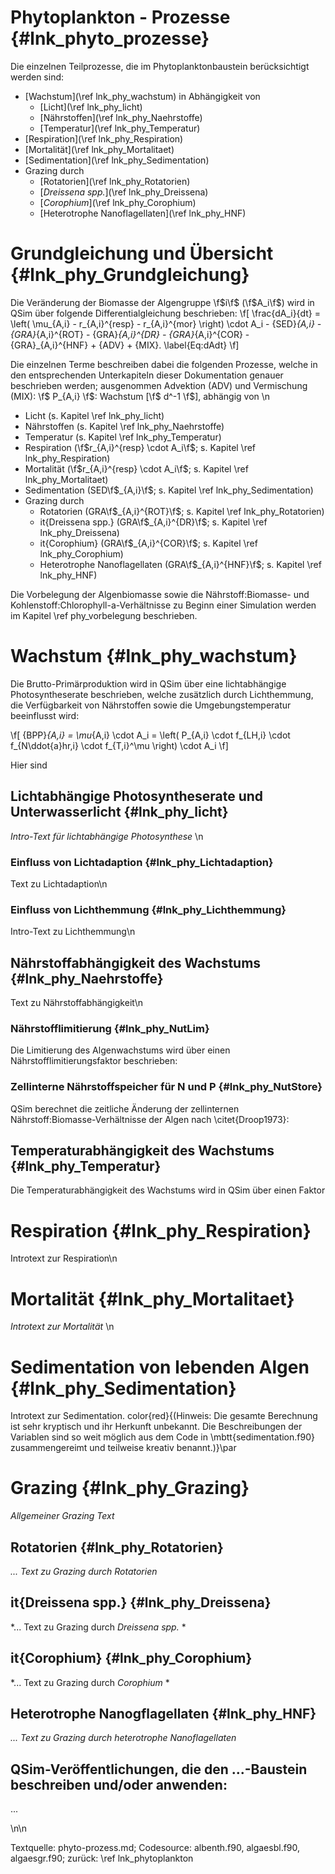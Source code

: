 Phytoplankton - Prozesse {#lnk_phyto_prozesse}
===================== 
Die einzelnen Teilprozesse, die im Phytoplanktonbaustein berücksichtigt werden 
sind:
* [Wachstum](\ref lnk_phy_wachstum) in Abhängigkeit von
  - [Licht](\ref lnk_phy_licht)
  - [Nährstoffen](\ref lnk_phy_Naehrstoffe)
  - [Temperatur](\ref lnk_phy_Temperatur)
* [Respiration](\ref lnk_phy_Respiration)
* [Mortalität](\ref lnk_phy_Mortalitaet)
* [Sedimentation](\ref lnk_phy_Sedimentation)
* Grazing durch
  - [Rotatorien](\ref lnk_phy_Rotatorien)
  - [*Dreissena spp.*](\ref lnk_phy_Dreissena)
  - [*Corophium*](\ref lnk_phy_Corophium)
  - [Heterotrophe Nanoflagellaten](\ref lnk_phy_HNF)
  
<!-- Test ob es funktioniert
\f$ \ccSum{k=0}{d}{text} \f$ <br>

und dies \f$ \E^2 \f$  -->
  
# Grundgleichung und Übersicht {#lnk_phy_Grundgleichung}
Die Veränderung der Biomasse der Algengruppe \f$i\f$ (\f$A_i\f$) wird in QSim über 
folgende Differentialgleichung beschrieben:
\f[
 \frac{dA_i}{dt} = \left( \mu_{A,i} - r_{A,i}^{resp} - r_{A,i}^{mor} \right) 
 \cdot A_i - {SED}_{A,i} - {GRA}_{A,i}^{ROT} - 
 {GRA}_{A,i}^{DR} - {GRA}_{A,i}^{COR} - 
 {GRA}_{A,i}^{HNF} + {ADV} + {MIX}. \label{Eq:dAdt}
\f]

Die einzelnen Terme beschreiben dabei die folgenden Prozesse, welche in den 
entsprechenden Unterkapiteln dieser Dokumentation genauer beschrieben werden; 
ausgenommen Advektion (ADV) und Vermischung (MIX):
\f$ P_{A,i} \f$:     Wachstum [\f$ d^-1 \f$], abhängig von \n
  - Licht (s. Kapitel \ref lnk_phy_licht)
  - Nährstoffen (s. Kapitel \ref lnk_phy_Naehrstoffe)
  - Temperatur (s. Kapitel \ref lnk_phy_Temperatur)
  - Respiration (\f$r_{A,i}^{resp} \cdot A_i\f$; s. Kapitel \ref lnk_phy_Respiration)
  - Mortalität (\f$r_{A,i}^{resp} \cdot A_i\f$; s. Kapitel \ref lnk_phy_Mortalitaet)
  - Sedimentation (SED\f$_{A,i}\f$; s. Kapitel \ref lnk_phy_Sedimentation)
  - Grazing durch
	* Rotatorien (GRA\f$_{A,i}^{ROT}\f$; s. Kapitel \ref lnk_phy_Rotatorien)
	* it{Dreissena spp.} (GRA\f$_{A,i}^{DR}\f$; s. Kapitel \ref lnk_phy_Dreissena)
	* it{Corophium} (GRA\f$_{A,i}^{COR}\f$; s. Kapitel \ref lnk_phy_Corophium)
	* Heterotrophe Nanoflagellaten (GRA\f$_{A,i}^{HNF}\f$; s. Kapitel \ref lnk_phy_HNF)

Die Vorbelegung der Algenbiomasse sowie die Nährstoff:Biomasse- und 
Kohlenstoff:Chlorophyll-a-Verhältnisse zu Beginn einer Simulation werden im 
Kapitel \ref phy_vorbelegung beschrieben.

<!-- Kapitel 3 -->

# Wachstum {#lnk_phy_wachstum}

Die Brutto-Primärproduktion wird in QSim über eine lichtabhängige 
Photosyntheserate beschrieben, welche zusätzlich durch Lichthemmung, die 
Verfügbarkeit von Nährstoffen sowie die Umgebungstemperatur beeinflusst wird:

\f[
 {BPP}_{A,i} = \mu_{A,i} \cdot A_i = \left( P_{A,i} \cdot f_{LH,i} \cdot 
 f_{N\ddot{a}hr,i} \cdot f_{T,i}^\mu \right) \cdot A_i 
\f]
<!--  \label{Eq:Growth} -->
Hier sind 

<!-- debugging 
\f$ BPP_{A,i} \f$:  Brutto-Primärproduktion [\f$ mg L^{-1} d^{-1} \f$] \n
\f$ \mu_{A,i} \f$:  Brutto-Wachstumsrate [d\f$^{-1}\f$] \n
\f$ P_{A,i}   \f$:  lichtabhängige Brutto-Photosyntheserate (ohne Lichthemmung) [d\f$^{-1}\f$] \n 
\f$ f_{LH,i}  \f$:  Lichthemmungsfakor [-] (s. \ref lnk_phy_Lichthemmung) \n 
\f$ f_{N\ddot{a}hr,i}\f$: Nährstofflimitierungsfaktor [-] (s. \ref lnk_phy_NutLim) \n 
\f$ f_{T,i}^\mu \f$: Temperaturabhängiger Wachstumsfaktor [-] (s. \ref lnk_phy_Temperatur) \n

debugging eng -->

## Lichtabhängige Photosyntheserate und Unterwasserlicht {#lnk_phy_licht}

*Intro-Text für lichtabhängige Photosynthese* \n

<!-- debugging
In QSim wird die lichtabhängige Photosyntheserate (ohne Lichthemmung) wie folgt 
berechnet:

\f[
 P_{A,i} = P_{A,i}^{max} \cdot \left(1 - e^{-\frac{\Izm}{\Ik} \cdot \frac{\CChld}{\CChl}} 
 \right), \quad \quad {[\dinv]} \label{Eq:Pcp}
\f]

mit der maximalen lichtanhängigen Photosyntheserate P_{A,i}^{max}\ (ohne Lichthemmung; 
in d\f$^{-1}\f$) bei der optimalen Temperatur \Topt{i} (in °C):

\f[
 P_{A,i}^{max} = \frac{\mu_{A,#1}^{max}{i} \cdot e^{\kTmu{i} \cdot \left( \Tref - \Topt{i} 
 \right)^2} + \respd{i}(\Topt{i}) }{1 - \respg{i}}. \quad \quad {[\dinv]} 
 \label{Eq:Pcpmax}
\f]

Hier beschreiben \mu_{A,#1}^{max}{i} die maximale Brutto-Wachstumsrate (in d\f$^{-1}\f$) bei der 
Referenztemperatur $\Tref = 20$\,°C, \kTmu{i} den Temperaturkoeffizienten des 
Wachstums (nach {James2010}; s. Kapitel~\ref lnk_phy_Temperatur), \respd{i} 
die Respirationsrate dunkeladaptierter Algen (in d\f$^{-1}\f$; s. 
Kapitel~\ref lnk_phy_Respiration) und \respg{i} die Respirationskosten des Wachstums 
(dimensionslos; s. Kapitel~\ref lnk_phy_Respiration). Die maximale Wachstumsrate 
\mu_{A,#1}^{max}{i} ist ein Eingabeparamter in QSim, dessen Standardwerte wie folgt sind:

* $\mu_{A,#1}^{max}{ki} = 1.6$ für Kieselalgen
* $\mu_{A,#1}^{max}{gr} = 1.2$ für Grünalgen
* $\mu_{A,#1}^{max}{bl} = 1.2$ für Blaualgen

In Glg.~\eqref{Eq:Pcp} beschreibt \Izm\ die mittlere Lichtintensität (in \uEms), 
die das Phytoplankton infolge von vertikaler Durchmischung erfährt. Die 
Berechnungen der Sättigungsintensität \Ik{i} sowie des aktuellen 
C:Chl-a-Verhältnisses \CChl\ und dessen dunkeladaptierter Algen \CChld{i} (beide 
in \gCmgChl) sind in Kapitel~\ref lnk_phy_Lichtadaption detailiert 
beschrieben.\par

Die mittlere Lichtintensität, die eine Algenzelle erfährt, berechnet sich in 
QSim in Abhängigkeit von ihrer Position und ihrer vertikalen Verdriftung 
innerhalb der Wassersäule:
\f[
  \Izm = \frac{I_0}{\dz} \int_{z + \dz}^z e^{-\epsilon z} dz. \quad \quad {[\uEms]} \label{Eq:Iz}
\f]
Die Tiefe $z$ (in m) entspricht hier dem oberen Ende der Verdriftungstrecke 
\dz\ (in m). Die an der Gewässeroberfläche verfügbare photosynthetisch aktive 
Strahlung $I_0$ (PAR; in \uEms) wird in QSim aus der einfallenden 
Netto-Globalstrahlung $S_0$ (in \calms) wie folgt berechnet:
\f[
  I_0 = 5.846 \cdot 4.2 \cdot S_0. \quad \quad {[\uEms]}
\f]
Die Netto-Globalstrahlung $S_0$ entspricht dabei dem nicht reflektierten Anteil 
der kurzwelligen Gesamteinstrahlung, welcher vom Einfallswinkel und somit von 
Tages- und Jahreszeit abhängt. $S_0$ wird in QSim in \mbtt{strahlg.f90} 
berechnet. Der Faktor 4.2 bewirkt die Umrechnung von \calms\ in \Wm, während 
der Faktor 5.846 für die Umrechnung von \Wm\ in \uEms\ ausgehend von einem 
Wellenlängenbereich der PAR von 400\,nm bis 700\,nm verwendet wird. 
color{red}{Hinweis: Die Herkunft des Faktors 5.846 ist unklar. 
\citet{Thimijan1983} geben einen Wert von 4.57 an. Der exakte Umrechnungsfaktor 
von cal in J ist zudem 4.184.}

Die Verdriftungsstrecke \dz\ wird in QSim mit dem Ansatz von 
\citet{Falkowski1981} berechnet:
\f[
  \dz = \sqrt{2 \cdot \tau_R \cdot \Dzm}, \quad \quad {[m]}
\f]
mit der Relaxationszeit der Algen $\tau_R$, welche in QSim als 100\,s 
angenommen wird. \Dzm\ beschreibt die tiefengemittelte turbulente Diffusivität 
(in \mqs), welche für ein vertikal durchmischtes Gewässer abgeschätzt werden 
kann \citep{Vieira1993}:
\f[
  \Dzm = \frac{1}{6} \cdot \ust \cdot \kappa \cdot H. \quad \quad {[\mqs]}
\f]
Hier beschreiben \ust\ die Schubspannungsgeschwindigkeit (in \ms), $\kappa = 
0.4$ die dimensionlose von-K\'arm\'an-Konstante und $H$ die Wassertiefe (in m). \n

Der Lichtextinktionskoeffizient $\epsilon$ (in \minv) in Glg.~\eqref{Eq:Iz} 
berechnet sich in QSim als:
\f[
  \epsilon = \epsm{SS} \cdot ({SS} + {ZOO}) + \epsm{Chl-a} \cdot {Chl-a} + \epsm{W} + \epsm{H}, \quad \quad {[\minv]} \label{Eq:ext}
\f]
mit dem mittleren Extinktionskoeffizienten für Schwebstoff $\epsm{SS}$ 
(in\Lmmg), den Schwebstoff- und Zooplanktonkonzentrationen SS bzw. ZOO (in mg 
L\f$^{-1}\f$), dem mittleren Extinktionskoeffizienten für Chlorophyll-a 
$\epsm{Chl-a}$ (in \LmugChl), der Chlorophyll-a-Konzentration Chl-a (in 
\ugChlL), sowie den mittleren Extinktionskoeffizienten von Wasser $\eps{W}$ und 
Huminstoffen $\eps{H}$ (beide in \minv). $\eps{Chl-a}$ berechnet sich dabei als 
gewichtetes Mittel der Extinktionskoeffizienten der drei Algenklassen:
\f[
  \epsm{Chl-a} = \frac{\sum_{i=1}^3 \epsc{i} \cdot \Chl}{\sum_{i=1}^3 \Chl}. \quad \quad {[\minv]} \label{Eq:ext_chla}
\f]
Die verschiedenen Extinktionskoeffizienten (s. Glgn.~\eqref{Eq:ext} und 
\eqref{Eq:ext_chla}) entsprechen dabei (mit Ausnahme von \eps{H}) jeweils den 
mittleren Extinktionskoeffizienten im Wellenlängenbereich von 400\,nm bis 
700\,nm. Diese werden in QSim aus den wellenlängenspezifischen Werten (in 
10-nm-Schritten), welche aus der Datei \mbtt{e\_extnct.dat} eingelesen werden, 
berechnet. Für die Huminstoffe berechnet QSim die wellenlängenabhängigen 
$\eps{H}(\lambda)$ als:
\f[
  \eps{H}(\lambda) = \eps{H}(\lambda_0) \cdot e^{-k_\lambda \cdot \left( \lambda - \lambda_0 \right)},
\f]
welche anschließend ebenfalls über den Wellenlängenbereich von 400\,nm bis 
700\,nm gemittelt werden. Hier bezeichnet $\eps{H}(\lambda_0)$ den 
Extinktionskoeffizienten der Huminstoffe bei $\lambda_0 = 440$\,nm (in \minv), 
welcher ein Eingabeparameter ist (Standardwert: 0.75). Der Koeffizient 
$k_\lambda = 0.016$\,n\minv\ ist in QSim hart codiert. color{red}{Hinweis: 
Die Herkunft dieser Berechnung ist unklar. Weiterhin verwendet QSim faktisch 
den Wellenlängenbereich von 395 bis 705\,nm, da es 31 Werte in 10-nm-Schritten 
beginnend bei 400 und endend bei 700 einliest.}

end debuggin -->

### Einfluss von Lichtadaption {#lnk_phy_Lichtadaption}

Text zu Lichtadaption\n

<!-- debugging
Die Lichtadaption der Algen wird in QSim über die Veränderung des 
Chlorophyll-a:C-Verhältnis nach \citet{Geider1997} beschrieben. Genauer erfolgt 
dies über die Veränderung der Chlorophyll-a-Synthese relativ zur C-Aufnahme 
durch Photosynthese. Die Chlorophyll-a-Synthese ist in QSim wie folgt 
beschrieben:
\f[
  \frac{d\Chl}{dt} = \rChlC \cdot {C:Bio}_{A,i} \cdot \mu_{A,i} \cdot A_i \quad \quad {[\ugChlLd]} \label{Eq:dChla_dt},
\f]

mit dem aktuellen Verhältnis von Chlorophyll-a- zu C-Synthese \rChlC\ (in 
\mgChlgCd), welches in Anlehnung an \citet{Geider1997} berechnet wird:
\f[
  \rChlC =  \frac{1}{\CChld(T)} \cdot \frac{\CChl \cdot P_{A,i}}{\alphaCChl \cdot \Izm}. \quad \quad {[\mgChlgCd]} \label{Eq:ChlaC_Synthese}
\f]
mit dem chlorophyll-a-spezifischen Anfangsanstieg der lichtabhängigen 
Wachstumsfunktion \alphaCChl\ (in \gCmqsmgChluE), welcher in QSim wie folgt 
berechnet wird:
\f[
  \alphaCChl = \frac{P_{A,i}^{max} \cdot f_{T,i}^\mu \cdot \CChld(T)}{\Ik(T)}, \quad \quad {[\gCmqsmgChluE]}
\f]
mit der Sättigungsintensität $\Ik(T)$ (in \uEms) bei Temperatur $T$, welche 
über eine empirische Gleichung berechnet wird:
\f[
  \Ik(T) =  \ak{i} \cdot \Ik(\Tref) \cdot e^{\bk{i} \cdot T}, \quad \quad {[\uEms]} \label{Eq:I_k}
\f]
mit der Sättigungsintensität $\Ik(\Tref)$ bei $\Tref = 20$\,°C, welche ein 
Eingabeparameter ist (in \uEms), sowie den Koeffizienten \ak{i} (dimensionslos) 
und \bk{i} (in \f$ circ$C$^{-1} \f$), welche in QSim die folgenden Werte 
annehmen:

* $\ak{ki} = 0.837$, $\bk{ki} = 0.0089$ für Kieselalgen
* $\ak{gr} = 0.183$, $\bk{gr} = 0.0848$ für Grünalgen
* $\ak{bl} = 0.525$, $\bk{bl} = 0.0322$ für Blaualgen

color{red}{Hinweis: Die Koeffizienten in Glg.~\eqref{Eq:I_k} sind in QSim 
in den jeweiligen Algenroutinen hart codiert und teilweise durch 
\mbtt{if}-Konstruktion mit \mbtt{real}-Vergleichen gesetzt. Es wird davon 
ausgegangen, dass diese \mbtt{real}-Vergleich nie greifen und somit die im Code 
gesetzten Standardwerte verwendet werden. Die Herkunft der verwendeten Werte 
ist unklar.}\par

Die C-Synthese in QSim berechnet sich analog zu Glg.~\eqref{Eq:dChla_dt} als:
\f[
  \frac{d\CA}{dt} = \CBio{i} \cdot \mu_{A,i} \cdot A_i, \quad \quad {[\mgCLd]} \label{Eq:dC_dt}
\f]
mit der C-Konzentration der Algenklasse \f$i\f$ \CA (in 
{mg\,#1\,L$^{-1}$}{C}). Über einen Berechnungszeitschritt $\Delta t$ 
ergeben sich dann aus Glg.~\eqref{Eq:dChla_dt} und Glg.~\eqref{Eq:dC_dt}:
\begin{align}
\Chl(t+\Delta t) &= \Chl(t) \cdot e^{\CChld(T) \cdot \rChlC \cdot \mu_{A,i} \cdot \Delta t}, \quad \quad {[\ugChlL]} \label{Eq:Chla_neu}\\
\CA(t+\Delta t)  &= \CA(t)  \cdot e^{\mu_{A,i} \cdot \Delta t}. \quad \quad {[\{mg\,#1\,L$^{-1}$}{C}]}. \label{Eq:C_neu}
\end{align}
Unter Verwendung der Chlorophyll-a-Syntheserate $\mu_{A,i}^{Chl-a} = 
\CChld(T) \cdot \rChlC \cdot \mu_{A,i}$ (in d\f$^{-1}\f$) und durch Division 
von Glg.~\eqref{Eq:C_neu} durch Glg.~\eqref{Eq:Chla_neu} ergibt sich schließlich:
\begin{align}
\frac{\CA(t+\Delta t)}{\Chl(t+\Delta t)} &= \frac{\CA(t)}{\Chl(t)} \cdot e^{\mu_{A,i} - \mu_{A,i}^{Chl-a}},\nonumber\\
\CChl(t+\Delta t) &= \CChl(t) \cdot e^{\mu_{A,i} - \mu_{A,i}^{Chl-a}}. \quad \quad {[\gCmgChl]}.
\end{align}

end debugging -->

### Einfluss von Lichthemmung  {#lnk_phy_Lichthemmung}
Intro-Text zu Lichthemmung\n

<!-- debugging
Die Lichthemmung (oder Photoinhibition) des Algenwachstums wird in QSim über 
die relative Konzentration des D1-Proteins, $f_{LH,i} = \theta_{{D1},i}$, 
beschrieben. Die zeitliche Änderung von \theta_{{D1},i}\ wird dabei 
entsprechend des Ansatzes von \citet{Han2000} berechnet:
\f[
  \frac{d\theta_{{D1},i}}{dt} = -k_{d} \cdot \Izm \cdot \sigma_{PSII,#1}{i} \cdot \theta_{{D1},i} + k_r \cdot \left( 1 - \theta_{{D1},i} \right). \quad \quad {[dimensionslos]} \label{Eq:D1}
\f]
mit der Schädigungskonstante $k_d=1.04\cdot10^{-8}$ (dimensionslos) und der 
Reparaturrate $k_r = 4.5\cdot10^{-5}$ (in s$^{-1}$). color{red}{Die 
genannten Werte entsprechen den in QSim verwendeten Werten. \citet{Han2000} 
nennen einen Bereich von $5.6\cdot10^{-5} \leq k_r \leq 2.2\cdot10^{-4}$, 
welcher vom Wert in QSim unterschritten wird.} \f$I\f$ beschreibt das aktuelle 
PAR (in \uEms) und \sigma_{PSII,#1}{i} beschreibt die Absorptionsfläche der 
Algen (in \mquE) in Abhängigkeit vom aktuellen C:Chl-a-Verhältnis:
\f[
  \sigma_{PSII,#1}{i} = \sigma_{PSII,#1}{0} \cdot \left( \frac{\CChld}{\CChl} \right)^\kappa_{PSII}. \quad \quad {[\mquE]}
\f]
Hier bezeichnet $\sigma_{PSII,#1}{0} = 1.5$\,\mquE\ die Absorptionsfläche 
dunkeladaptierter Algen und \kappa_{PSII}\ ist ein empirischer Exponent, 
welcher in QSim auf 0.22 gesetzt ist. Der Bruchterm kann als Schließungsgrad 
des Photosystems II interpretiert werden. color{red}{Hinweis: Die 
Abhängigkeit von \sigma_{PSII,#1}{i} vom C:Chl-a-Verhältnis ist in QSim zwar 
codiert, aber nicht korrekt angewendet, weshalb immer gilt: 
$\sigma_{PSII,#1}{i} = \sigma_{PSII,#1}{0} = 1.5$. Der Wert 
$\kappa_{PSII}=0.22$ stammt laut \mbtt{lichthemmung.f90} von einem Fit zu Daten 
von \citet{Anning2000}, genaue Herkunft ist aber unklar.}\par

Die Differentialgleichung~\eqref{Eq:D1} wird in QSim mit einem 
Runge-Kutta-Verfahren 4. Ordnung gelöst. color{red}{Hinweis: Es ist 
unklar, warum RK4 notwendig ist; zudem ist dieses falsch implementiert, s. 
\mbtt{lichthemmung.f90}.}

end debugging --> 

## Nährstoffabhängigkeit des Wachstums {#lnk_phy_Naehrstoffe}
Text zu Nährstoffabhängigkeit\n


### Nährstofflimitierung {#lnk_phy_NutLim}
Die Limitierung des Algenwachstums wird über einen Nährstofflimitierungsfaktor 
beschrieben:

<!-- debugging
\f[
  f_{N\ddot{a}hr,i} = min\left( f_{{#1},i}{N}, f_{{#1},i}{P}, f_{{#1},i}{Si} \right), \quad \quad {[dimensionslos]} \label{Eq:f_nut}
\f]
wobei die verschiedenen Faktoren (f_{{#1},i}{N} etc.) die Limitierung 
aufgrund von Stickstoff (N), Phosphor (P) und Silikat (Si) beschreiben. 
Letzterer ist nur für Kieselalgen von Bedeutung. Die Berechnung dieser 
Limitierungsfaktoren erfolgt in Abhängigkeit der gewählten Eingabeparameter für 
die minimalen (\Qmin) und maximalem zellinternen 
Nährstoff:Biomasse-Verhältnisse der Algen (\Qmax{X}):
\f[
  f_{{#1},i}{$X$} =
\begin{cases}
% case 1: Qmax > 1.25*Qmin
\frac{\Q - \Qmin}{\Qmax{X} - \Qmin} \quad & \quad {wenn} \quad \Qmax{X} > 1.25 \cdot \Qmin,\\
% case 2: otherwise
\frac{X}{\khs{$X$}{i} + X} \quad & \quad {sonst.}
\end{cases} \quad \quad {[dimensionslos]} \label{Eq:NutLimX}
\f]
\Qmin\ und \Qmax{X} sind jeweils Eingabeparameter (in \gXg{$X$}), wobei $X$ für 
den jeweiligen Nährstoff steht (N, P oder Si). Der beschriebene erste Fall 
entspricht dem Modell nach \citet{Geider1998}. Im beschriebenen zweiten Fall 
wird die Nährstofflimitierung in Form eines Michaelis-Menten-Ansatzes auf Basis 
der Nährstoffkonzentrationen im Wasser und einer Halbsättigungskonstante 
\khs{$X$}{i} in {mg\,#1\,L$^{-1}$}{$X$}) beschrieben, welche ebenfalls ein 
Eingabeparameter ist. color{red}{Hinweis: QSim wendet für die Berechnung 
des Nährstofflimitierungsfaktors Glg.~\eqref{Eq:NutLimX} für N, P und Si an. 
Hingegen wird für Si-Aufnahme kein zellinterner Speicher angewendet. Dies 
scheint inkonsistent und sollte geprüft werden.}

end debugging -->

### Zellinterne Nährstoffspeicher für N und P {#lnk_phy_NutStore}
QSim berechnet die zeitliche Änderung der zellinternen 
Nährstoff:Biomasse-Verhältnisse der Algen nach \citet{Droop1973}:

<!-- debugging

\f[
  \frac{d\Q}{dt} = -\mu_{A,i} \cdot \Q + \UP,
\f]
wobei \UP\ die Veränderung des zellinternen Nährstoff:Biomasse-Verhältnisses 
des Nährstoffs $X$ (N oder P) aufgrund der Nährstoffaufnahme beschreibt. Die 
Berechnung von \UP\ ist analog zur Nährstofflimitierung (s. 
Glg.~\eqref{Eq:f_nut}) in QSim abhängig von den gesetzten Werten für \Qmax{X} 
und \Qmin:
\f[
  \UP =
\begin{cases}
% case 1: Qmax > 1.25*Qmin
\UPmax \cdot \frac{1 - \frac{\Q}{\Qmax{X}}}{1 - \frac{\Q}{\Qmax{X}} + 0.01} \cdot \frac{X}{\khs{$X$}{i} + X} \quad & \quad {wenn} \quad \Qmax{X} > 1.25 \cdot \Qmin,\\
% case 2: otherwise
\Qmax{X} \cdot \left( \mu_{A,i} - \resp \right)\cdot \frac{A_i}{A_i^*} \quad & \quad {sonst.}
\end{cases} \quad \quad {[\gXgd{$X$}]} \label{Eq:up_nut}
\f]
Der erste Fall folgt dem Ansatz von \citet{Flynn2001}. Hier beschreibt \UPmax\ 
die maximale Änderungsrate des Nährstoff:Biomasse-Verhältnisses. 
color{red}{Hinweis: Herkunft des Werts 0.01 im Nenner unklar. 
\citet{Flynn2001} verwendet andere Werte mit Unterschieden zwischen den 
verschiedenen Nährstoffen.} Der zweite Fall impliziert ein 
Nährstoff:Biomasse-Verhältnis $\Q\ = \Qmax{X} = const.$ Hier beschreibt \resp\ 
die Respirationsrate (in d\f$^{-1}\f$); $A_i$ und $A_i^*$ repärsentieren die 
Algenbiomassen am Anfang und am Ende eines Berechnungszeitschritts aufgrund des 
Netto-Wachstums. color{red}{Hinweis: Diese Berechnung rechnet in QSim 
fälschlicherweise zweimal den Biomasseverlust aufgrund der Respiration ein.} 
Die Rate \UPmax\ berechnet sich unter Berücksichtigung der 
Temperaturabhängigkeit nach \citet{James2010} als:
\f[
  \UPmax = \Qmax{X} \cdot f_{T,i}^\mu \cdot \mu_{A,#1}^{max}{i} \cdot e^{\kTmu{i} \cdot\left( \Tref - \Topt{i} \right)^2}. \quad \quad {[\gXgd{X}]}
\f]
Die Berechnung des Temperaturfaktors f_{T,i}^\mu\ auf Basis der Parameter 
\kTmu{i} und \Topt{i} (beides Eingabeparameter) sind in Kapitel~\ref 
lnk_phy_Temperatur beschrieben.\par

Für Silizium verwendet QSim keinen zellinternen Speicher, weshalb die 
Veränderung des Silizium:Biomasse-Verhältnisses in Abhängigkeit von der 
Umgebungskonzentration des Silikats (in {mg\,#1\,L$^{-1}$}{{Si}}) 
analog zum zweiten Fall in Glg.~\eqref{Eq:up_nut} berechnet wird:
\f[
  {UP}_{{Si},i} = \Qmax{{Si}} \cdot \frac{{Si}}{\khs{Si}{i} + {Si}} \cdot \left( \mu_{A,i} - \resp \right)\cdot \frac{A_i}{A_i^*}  \quad \quad {[\gXgd{{Si}}]} \label{Eq:up_Si}
\f] 

end debugging -->

## Temperaturabhängigkeit des Wachstums {#lnk_phy_Temperatur}
Die Temperaturabhängigkeit des Wachstums wird in QSim über einen Faktor 

<!-- debugging

$f_{T,i}^\mu$ nach \citet{James2010} beschrieben:
\f[
  f_{T,i}^\mu = e^{-\kTmu{i} \cdot\left( T - \Topt{i} \right)^2}. \quad \quad {[dimensionslos]} \label{Eq:fT_growth}
\f]
Der Koeffizient \kTmu{i} (in \f$^\circ$C$^{-2}\f$) und die optimale Temperatur 
\Topt{i} (in °C) sind Eingabeparameter in QSim, deren Standardwerte durch den 
Fit von Glg.~\eqref{Eq:fT_growth} an verschiedene Datensätze ermittelt wurden. 
Diese Standardwerte sind wie folgt:

* $\kTmu{ki} = 0.0065$, $\Topt{ki} = 20.3$ für Kieselalgen
* $\kTmu{gr} = 0.0041$, $\Topt{gr} = 30.2$ für Grünalgen
* $\kTmu{bl} = 0.0069$, $\Topt{bl} = 23.7$ für fadenbildende Blaualgen
* $\kTmu{bl} = 0.0081$, $\Topt{bl} = 31.8$ für koloniebildende Blaualgen

-->

<!-- Kapitel 4 -->

# Respiration {#lnk_phy_Respiration}
Introtext zur Respiration\n
<!-- Debugging 
Die Gesamtrespiration der Algenklasse \f$i\f$ errechnet sich in QSim als:
\f[
 \RESP = \resp \cdot A_i, \quad \quad 
\f]

\f$ \RESP \f$: Gesamtrespiration der Algenklasse *i* [mg L\f$^{-1}\f$d\f$^{-1}\f$]

mit der Gesamtrespirationsrate \resp\ (in d\f$^{-1}\f$) und der Algenbiomasse 
\f$A_i\f$ (in mg L\f$^{-1}\f$d\f$^{-1}\f$). Die Gesamtrespirationsrate ergibt 
sich aus der Grundrespirationsrate dunkeladaptierter Algen (\respd) und der 
wachstumsbedingten Respiration ($\\respg{i} \cdot \mu_{A,i}$):
\f[
 \resp = \respd(T) + \respg{i} \cdot \mu_{A,i}. \label{Eq:r_resp} \quad \quad {[d$^{-1}$]}
\f]
color{red}{Hinweis: Diese Gleichung passt nicht zu der Berechnung des 
Wachstums, wenn man die Gleichungen ineinander einsetzt.}\par

Die Grundrespiration dunkeladaptierter Algen \respd\ in Abhängigkeit der 
Temperatur $T$ ist wie folgt beschrieben:
\f[
 \respd(T) = \respd( \Tref ) \cdot e^{\kTresp{i} \cdot \left( T - \Tref \right)}. \quad \quad {[\dinv]}
\f]
Hier repräsentiert $\respd(\Tref)$ die Grundrespirationsrate dunkeladaptierter 
Algen bei $\Tref = 20$\,°C, welche in QSim ein Eingabeparameter (in 
d\f$^{-1}\f$) ist. Der Koeffizient der Temperaturabhängigkeit, \kTresp, nimmt 
in QSim für die verschiedenen Algenklassen die folgenden Werte an (in \f$ 
circ$C$^{-1} \f$):

* $\kTresp{ki} = 0.070$ für Kieselalgen
* $\kTresp{gr} = 0.058$ für Grünalgen
* $\kTresp{bl} = 0.090$ für Blaualgen

color{red}{Hinweis: Diese Werte sind in den Algenroutinen hart codiert und 
ihre Herkunft ist nicht geprüft.}\par

Im wachstumsbedingten Term in Glg.~\eqref{Eq:r_resp} beschreibt der Faktor 
\respg{i} beschreibt die anteilige Respiration infolge von Wachstum und ist in 
QSim ein Eingabeparameter mit einem Standardwert von 0.2 (dimensionslos).

debugging -->

<!-- Kapitel 5 --> 

# Mortalität {#lnk_phy_Mortalitaet}
*Introtext zur Mortalität* \n
<!-- debugging
Die Gesamtmortalität (ohne Grazing) der Algenklasse \f$i\f$ errechnet sich in 
QSim als:
\f[
 \MOR = \mor \cdot A_i, \quad \quad 
\f]

\f$ \MOR \f$: Gesamtmortalität [mg L\f$^{-1}\f$d\f$^{-1}\f$]

mit der Gesamtmortalitätsrate \mor\ (in d\f$^{-1}\f$), welche sich aus der 
Grundmortalitätsrate der Algenklasse (\morX{0}) und einer nährstoffabhängigen 
Mortalität ($\morX{{NP}} \cdot \fmorX{{NP}}$) berechnet:
\f[
 \mor = \morX{0} + \morX{{NP}} \cdot \fmor. \quad \quad {[\dinv]} \label{Eq:r_mort}
\f]
Die Grundmortalität ist in QSim für alle Algenklassen auf $\morX{0} = 
0.02$\,\dinv\ gesetzt. Die nährstoffabhängige Mortalität in 
Glg.~\eqref{Eq:r_mort} berechnet sich für alle Algenklassen über eine maximale 
Rate $\morX{{NP}} = 0.8$\,\dinv\ und einen Nährstofffaktor (unter 
Vernachlässigung des Einflusses von Si):
\f[
 \fmor = 1 - \left( \frac{min\left( \fmorX{0}, f_{{#1},i}{N}, f_{{#1},i}{P} \right)}{ \fmorX{0} } \right)^8  \quad \quad {[dimensionslos]}\label{Eq:f_morn}
\f]

Der minimale Skalierungsfaktor \fmorX{0} nimmt in QSim für alle Algenklassen 
den Wert 0.05 an.\par

color{red}{Hinweis: $\morX{0} = 0.02$, $\morX{{NP}} = 0.8$ und 
$\fmorX{0} = 0.05$ hart codiert und Herkunft unbekannt. Der Exponent 8 in 
Glg.~\eqref{Eq:f_morn} ist ebenfalls hart codiert und seine Herkunft unbekannt. 
Sollte Si-Einfluss besser auch berücksichtigt werden?}\par

In QSim wird zudem die aktuelle Gesamtmortalitätsrate mit dem entsprechenden 
Wert des vorangegangenen Zeitschritts verglichen:
\f[
 \mor(t) = max\left( \mor(t), \mor(t-\Delta t) \right). \quad \quad {[\dinv]}
\f]
color{red}{Hinweis: Diese Berechnung soll bewirken, dass sich eine erhöhte 
Gesamtmortalitätsrate durch Zugabe von Nährstoffen nicht wieder verringert. In 
dieser Form, unterbindet diese Gleichung jedoch eine Zunahme der 
Gesamtmortalitätsrate, wenn $min\left(f_{{#1},i}{N}, f_{{#1},i}{P} 
\right) < \fmorX{0}$ und weiter abnimmt (s. Glg.~\eqref{Eq:f_morn}).}

debugging end --> 

<!-- Kapitel 6 -->


# Sedimentation von lebenden Algen {#lnk_phy_Sedimentation}
Introtext zur Sedimentation. color{red}{(Hinweis: Die gesamte Berechnung 
ist sehr kryptisch und ihr Herkunft unbekannt. Die Beschreibungen der Variablen 
sind so weit möglich aus dem Code in \mbtt{sedimentation.f90} zusammengereimt 
und teilweise kreativ benannt.)}\par
<!-- debugging

In QSim können Algen absinken und am Boden sedimentieren. Die Berechnung des 
Sedimentationsfluxes findet dabei über eine empirische Formel statt:
\f[
 \SED = \left( 1 - \Xsed{q} \right) \cdot \fsed{i} \cdot \Xsed{a}  \cdot A_i  \label{Eq:sed}
\f]

\f$ \SED \f$: Sedimentation [mg L\f$^{-1}\f$]

Hier beschreibt \fsed{i} den sedimentierbaren Anteil der Algenklasse \f$i\f$ 
(dimensionslos; 0--1), welcher in QSim ein Eingabeparameter ist. \Xsed{a} 
bezeichnet den sedimentierten Anteil (dimensionslos; 0--1) und \Xsed{q} 
beschreibt einen empirisch berechneten Koeffizienten (dimensionslos; $0 < 
\Xsed{q} < 1$). Der sedimentierte Anteil \Xsed{a} wird wie folgt berechnet:
\f[
 \Xsed{a} = 1 - e^{-\frac{\Xsed{\gamma} \cdot \wEff \cdot \Delta t}{H}}. \quad \quad {[dimensionslos]} \label{Eq:a_sed}
\f]
Der dimensionslose Koeffizient \Xsed{\gamma} hat in QSim den Wert 
$\Xsed{\gamma} = 0.5$. Die effektive Sinkgeschwindigkeit \wEff\ (in \ms) wird 
ebenfalls über eine empirische Gleichung berechnet:
\f[
 \wEff = 10^{\frac{1}{\Xsed{\beta}} \cdot \left( ln\left(\Xsed{\alpha}\right) - ln \left(  \frac{1}{\qsed} -1 \right)\right)} \cdot min\left( 1, e^{-604.2 \cdot\ust} \right), \quad \quad {[\ms]} \label{Eq:w_eff}
\f]
mit dem Koeffizienten $\Xsed{\beta} = 2.7$ (dimensionslos). Der Koeffizient 
\Xsed{\alpha} berechnet sich in Abhängigkeit von der mittleren 
Sinkgeschwindigkeit \w{i}\ der Algenklasse $i$:
\f[
 \Xsed{\alpha} = e^{\Xsed{\beta} \cdot log(\w{i})}, \quad\quad {[dimensionslos]}
\f]
wobei \w{i} über eine empirische Funktion in Abhängigkeit des mittleren 
Zellvolumnes \V{i} der Algenklasse \f$i\f$ (in \umc) berechnet wird:
\f[
 \w{i} = 10^{2.0155\cdot log(\V{i}) - 11.512}. \quad \quad {[\ms]}
\f]
Die mittleren Zellvolumina sind in QSim wie folgt color{red}{(im 
jeweiligen Baustein hart codiert)}:

* $\V{ki} = 1400$\,\umc\ für Kieselalgen
* $\V{gr} =  300$\,\umc\ für Grünalgen
* $\V{bl} = 1000$\,\umc\ für Blaualgen

Der Koeffizient \qsed\ in Glg.~\eqref{Eq:w_eff} wird wie folgt berechnet:
\f[
 \qsed = \frac{\Xsed{q} + 1}{2}, \quad\quad {[dimensionslos]}
\f]
mit:
\f[
 \Xsed{q} = \frac{1}{1 + e^{\Xsed{\beta} \cdot log\left( \frac{\w{i}}{\w{0}} \right)}}. \quad\quad {[dimensionslos]}
\f]
Hier beschreibt \w{0} eine empirische Sinkgeschwindigkeit in Abhängigkeit von 
der Schubspannungsgeschwindigkeit \ust:
\f[
 \w{0} = 0.14 {\ust}^2 + 0.0054 \ust + 0.00000125. \quad \quad {[\ms]}
\f]

debugging end -->

<!-- Kapitel 7 --> 

# Grazing {#lnk_phy_Grazing}
*Allgemeiner Grazing Text*

## Rotatorien {#lnk_phy_Rotatorien}
*... Text zu Grazing durch Rotatorien*

## it{Dreissena spp.} {#lnk_phy_Dreissena}
*... Text zu Grazing durch *Dreissena spp.* *

## it{Corophium} {#lnk_phy_Corophium}
*... Text zu Grazing durch *Corophium* *

## Heterotrophe Nanogflagellaten {#lnk_phy_HNF}
*... Text zu Grazing durch heterotrophe Nanoflagellaten*
 
 
## QSim-Veröffentlichungen, die den ...-Baustein beschreiben und/oder anwenden: 
...
 

\n\n

Textquelle: phyto-prozess.md; Codesource: albenth.f90, algaesbl.f90,
algaesgr.f90; zurück: \ref lnk_phytoplankton